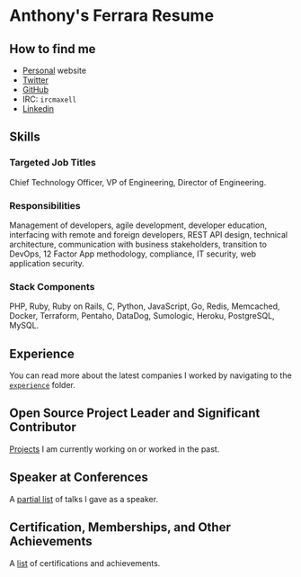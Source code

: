 # Anthony's Ferrara Resume

## How to find me

* [Personal][1] website
 * [Twitter][2]
 * [GitHub][3]
* IRC: `ircmaxell`
* [Linkedin][4]

## Skills

### Targeted Job Titles
Chief Technology Officer, VP of Engineering, Director of Engineering.

### Responsibilities
Management of developers, agile development, developer education, interfacing with remote and foreign developers, REST API design, technical architecture, communication with business stakeholders, transition to DevOps, 12 Factor App methodology, compliance, IT security, web application security.

### Stack Components
PHP, Ruby, Ruby on Rails, C, Python, JavaScript, Go, Redis, Memcached, Docker, Terraform, Pentaho, DataDog, Sumologic, Heroku, PostgreSQL, MySQL.

## Experience

You can read more about the latest companies I worked by navigating to the [`experience`][5] folder.

## Open Source Project Leader and Significant Contributor

[Projects][6] I am currently working on or worked in the past.

## Speaker at Conferences

A [partial list][7] of talks I gave as a speaker.

## Certification, Memberships, and Other Achievements

A [list][8] of certifications and achievements.

[1]:	https://www.ircmaxell.com
[2]:	https://www.twitter.com/ircmaxell
[3]:	https://www.github.com/ircmaxell
[4]:	https://linkedin.com/in/ircmaxell
[5]:	experience/README.md
[6]:	oss/README.md
[7]:	speaker/README.md
[8]:	certifications/README.md